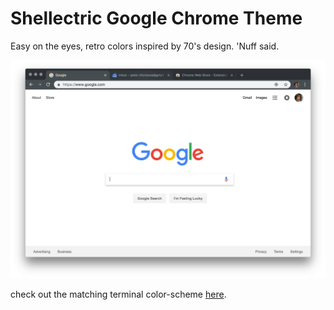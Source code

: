 # Shellectric Google Chrome Theme

Easy on the eyes, retro colors inspired by 70's design. 'Nuff said.

![shellectric chromes](/media/shellectric-chrome.png "shellectric-chrome.png")

check out the matching terminal color-scheme [here](https://github.com/fonsecapeter/shellectric-color-scheme).
